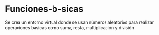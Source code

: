 # Funciones-b-sicas
Se crea un entorno virtual donde se usan números aleatorios para realizar operaciones básicas como suma, resta, multiplicación y división
